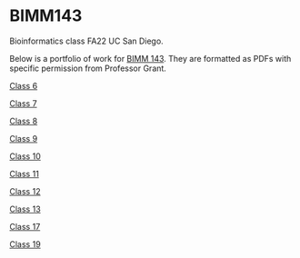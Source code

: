# BIMM143
Bioinformatics class FA22 UC San Diego.

Below is a portfolio of work for [BIMM 143](https://bioboot.github.io/bimm143_F22/). They are formatted as PDFs with specific permission from Professor Grant.

[Class 6](https://zavier2249.github.io/BIMM143/class06.pdf)

[Class 7](https://zavier2249.github.io/BIMM143/class07.pdf)

[Class 8](https://zavier2249.github.io/BIMM143/class08.pdf)

[Class 9](https://zavier2249.github.io/BIMM143/class09.pdf)

[Class 10](https://zavier2249.github.io/BIMM143/class10.pdf)

[Class 11](https://zavier2249.github.io/BIMM143/class11.pdf)

[Class 12](https://zavier2249.github.io/BIMM143/class12.pdf)

[Class 13](https://zavier2249.github.io/BIMM143/class13.pdf)

[Class 17](https://zavier2249.github.io/BIMM143/class17.pdf)

[Class 19](https://zavier2249.github.io/BIMM143/class19.pdf)
